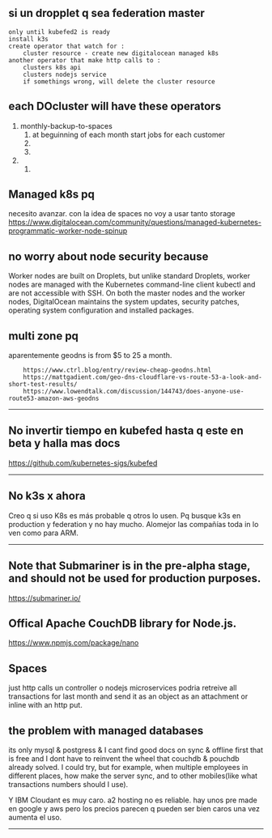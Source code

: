 
## si un dropplet q sea federation master  
    only until kubefed2 is ready
    install k3s
    create operator that watch for :
        cluster resource - create new digitalocean managed k8s
    another operator that make http calls to :
        clusters k8s api
        clusters nodejs service
        if somethings wrong, will delete the cluster resource  
        
        
## each DOcluster will have these operators
1. monthly-backup-to-spaces
   1. at beguinning of each month start jobs for each customer
   1.
   1.
1.
   1.
   
        
## Managed k8s pq
necesito avanzar.
con la idea de spaces no voy a usar tanto storage
https://www.digitalocean.com/community/questions/managed-kubernetes-programmatic-worker-node-spinup


## no worry about node security because
Worker nodes are built on Droplets, but unlike standard Droplets, worker nodes are managed with the Kubernetes command-line client kubectl and are not accessible with SSH. On both the master nodes and the worker nodes, DigitalOcean maintains the system updates, security patches, operating system configuration and installed packages.

##  multi zone pq
  aparentemente geodns is from $5 to 25 a month.  

        https://www.ctrl.blog/entry/review-cheap-geodns.html  
        https://mattgadient.com/geo-dns-cloudflare-vs-route-53-a-look-and-short-test-results/
        https://www.lowendtalk.com/discussion/144743/does-anyone-use-route53-amazon-aws-geodns  
        
        
----------------   
## No invertir tiempo en kubefed hasta q este en beta y halla mas docs
https://github.com/kubernetes-sigs/kubefed  

----------------  

## No k3s x ahora
Creo q si uso K8s es más probable q otros lo usen. Pq busque k3s en production y federation y no hay mucho. Alomejor las compañías toda in lo ven como para ARM.  

--------------
## Note that Submariner is in the pre-alpha stage, and should not be used for production purposes.
https://submariner.io/


## Offical Apache CouchDB library for Node.js.
https://www.npmjs.com/package/nano

## Spaces
just http calls
un controller o nodejs microservices podria retreive all transactions for last month and send it as an object as an attachment or inline with an http put.


## the problem with managed databases
its only mysql & postgress & I cant find good docs on sync & offline first that is free and I dont have to reinvent the wheel that couchdb & pouchdb already solved. I could try, but for example, when multiple employees in different places, how make the server sync, and to other mobiles(like what transactions numbers should I use).  

Y IBM Cloudant es muy caro. a2 hosting no es reliable. hay unos pre made en google y aws pero los precios parecen q pueden ser bien caros una vez aumenta el uso.






----------
